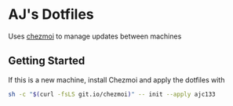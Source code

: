 # AJ's Dotfiles

Uses [chezmoi](https://github.com/twpayne/chezmoi) to manage updates between machines

## Getting Started

If this is a new machine, install Chezmoi and apply the dotfiles with
```bash
sh -c "$(curl -fsLS git.io/chezmoi)" -- init --apply ajc133
```
